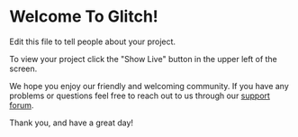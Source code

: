 Welcome To Glitch!
==================

Edit this file to tell people about your project.

To view your project click the "Show Live" button in the upper left of the screen.

We hope you enjoy our friendly and welcoming community. If you have any problems or questions feel free to reach out to us through our [support forum](https://support.glitch.com/).

Thank you, and have a great day!
